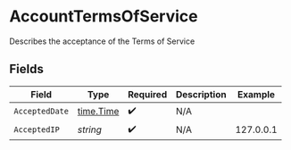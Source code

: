 # AccountTermsOfService

Describes the acceptance of the Terms of Service


## Fields

| Field                                     | Type                                      | Required                                  | Description                               | Example                                   |
| ----------------------------------------- | ----------------------------------------- | ----------------------------------------- | ----------------------------------------- | ----------------------------------------- |
| `AcceptedDate`                            | [time.Time](https://pkg.go.dev/time#Time) | :heavy_check_mark:                        | N/A                                       |                                           |
| `AcceptedIP`                              | *string*                                  | :heavy_check_mark:                        | N/A                                       | 127.0.0.1                                 |